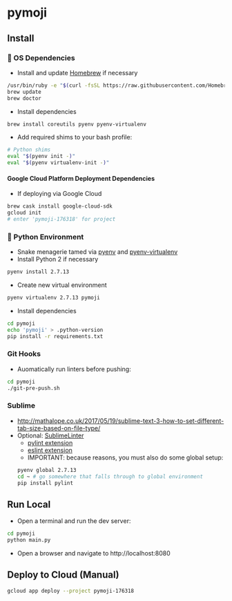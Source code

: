 # pymoji


## Install

### 🍺 OS Dependencies

- Install and update [Homebrew](https://brew.sh/) if necessary
```bash
/usr/bin/ruby -e "$(curl -fsSL https://raw.githubusercontent.com/Homebrew/install/master/install)"
brew update
brew doctor
```
- Install dependencies
```bash
brew install coreutils pyenv pyenv-virtualenv
```
- Add required shims to your bash profile:
```bash
# Python shims
eval "$(pyenv init -)"
eval "$(pyenv virtualenv-init -)"
```

#### Google Cloud Platform Deployment Dependencies
- If deploying via Google Cloud
```bash
brew cask install google-cloud-sdk
gcloud init
# enter 'pymoji-176318' for project
```

### 🐍 Python Environment

- Snake menagerie tamed via [pyenv](https://github.com/pyenv/) and [pyenv-virtualenv](https://github.com/pyenv/pyenv-virtualenv)
- Install Python 2 if necessary
```bash
pyenv install 2.7.13
```
- Create new virtual environment
```bash
pyenv virtualenv 2.7.13 pymoji
```
- Install dependencies
```bash
cd pymoji
echo 'pymoji' > .python-version
pip install -r requirements.txt
```

### Git Hooks

- Auomatically run linters before pushing:
```bash
cd pymoji
./git-pre-push.sh
```

### Sublime
- http://mathalope.co.uk/2017/05/19/sublime-text-3-how-to-set-different-tab-size-based-on-file-type/
- Optional: [SublimeLinter](http://sublimelinter.readthedocs.io/en/latest/)
  - [pylint extension](https://packagecontrol.io/packages/SublimeLinter-pylint)
  - [eslint extension](https://packagecontrol.io/packages/SublimeLinter-contrib-eslint)
  - IMPORTANT: because reasons, you must also do some global setup:
  ```bash
  pyenv global 2.7.13
  cd ~ # go somewhere that falls through to global environment
  pip install pylint
  ```


## Run Local

- Open a terminal and run the dev server:
```bash
cd pymoji
python main.py
```

- Open a browser and navigate to http://localhost:8080


## Deploy to Cloud (Manual)

```bash
gcloud app deploy --project pymoji-176318
```


